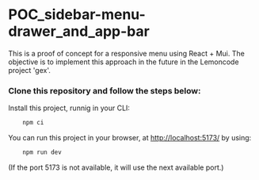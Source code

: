 # POC_sidebar-menu-drawer_and_app-bar
This is a proof of concept for a responsive menu using React + Mui. The objective is to implement this approach in the future in the Lemoncode project 'gex'.

### Clone this repository and follow the steps below:
Install this project, runnig in your CLI:
```bash
    npm ci
```

You can run this project in your browser, at [http://localhost:5173/](http://localhost:5173/) by using:
```bash
    npm run dev
```
(If the port 5173 is not available, it will use the next available port.)